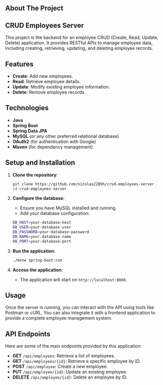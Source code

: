 <!-- ABOUT THE PROJECT -->
## About The Project
## CRUD Employees Server
This project is the backend for an employee CRUD (Create, Read, Update, Delete) application. It provides RESTful APIs to manage employee data, including creating, retrieving, updating, and deleting employee records.

## Features

- **Create**: Add new employees.
- **Read**: Retrieve employee details.
- **Update**: Modify existing employee information.
- **Delete**: Remove employee records.

## Technologies

- **Java**
- **Spring Boot**
- **Spring Data JPA**
- **MySQL** (or any other preferred relational database)
- **OAuth2** (for authentication with Google)
- **Maven** (for dependency management)

## Setup and Installation

1. **Clone the repository**:
    ```bash
    git clone https://github.com/nicolas2289h/crud-employees-server
    cd crud-employees-server
    ```

2. **Configure the database**:
    - Ensure you have MySQL installed and running.
    - Add your database configuration:
     ```sh
     DB_HOST=your-database-host
     DB_USER=your-database-user
     DB_PASSWORD=your-database-password
     DB_NAME=your-database-name
     DB_PORT=your-database-port
     ```

3. **Run the application**:
    ```bash
    ./mvnw spring-boot:run
    ```

4. **Access the application**:
    - The application will start on `http://localhost:8080`.

## Usage

Once the server is running, you can interact with the API using tools like Postman or cURL. You can also integrate it with a frontend application to provide a complete employee management system.

## API Endpoints

Here are some of the main endpoints provided by this application:

- **GET** `/api/employees`: Retrieve a list of employees.
- **GET** `/api/employees/{id}`: Retrieve a specific employee by ID.
- **POST** `/api/employee`: Create a new employee.
- **PUT** `/api/employee/{id}`: Update an existing employee.
- **DELETE** `/api/employee/{id}`: Delete an employee by ID.
